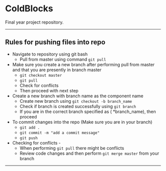 # ColdBlocks
Final year project repository. <br />
___

## Rules for pushing files into repo 
* Navigate to repository using git bash 
    * Pull from master using command `git pull`
* Make sure you create a new branch after performing pull from master and that you are presently in branch master 
    * `git checkout master`
    * `git pull`
    * Check for conflicts
    * Then proceed with next step
* Create a new branch with branch name as the component name
    * Create new branch using `git checkout -b branch_name`
    * Check if branch is created successfully using `git branch`
    * If you are in the correct branch specified as ( *branch_name), then proceed
* To commit changes into the repo (Make sure you are in your branch)
    * `git add .`
    * `git commit -m "add a commit message"`
    * `git push`
* Checking for conflicts - 
    * When performing `git pull` there might be conflicts 
    * Review code changes and then perform `git merge master` from your branch

___






